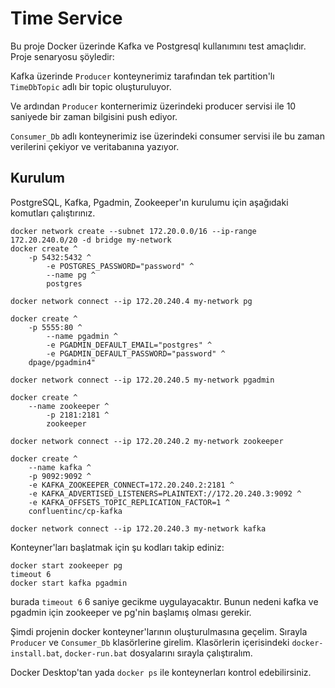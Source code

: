 # Time Service

Bu proje Docker üzerinde Kafka ve Postgresql kullanımını test amaçlıdır. Proje senaryosu şöyledir:

Kafka üzerinde `Producer` konteynerimiz tarafından tek partition'lı `TimeDbTopic` adlı bir topic oluşturuluyor.

Ve ardından `Producer` konternerimiz üzerindeki producer servisi ile 10 saniyede bir zaman bilgisini push ediyor.

`Consumer_Db` adlı konteynerimiz ise üzerindeki consumer servisi ile bu zaman verilerini çekiyor ve veritabanına yazıyor.

## Kurulum

PostgreSQL, Kafka, Pgadmin, Zookeeper'ın kurulumu için aşağıdaki komutları çalıştırınız.

```
docker network create --subnet 172.20.0.0/16 --ip-range 172.20.240.0/20 -d bridge my-network
docker create ^
	-p 5432:5432 ^
        -e POSTGRES_PASSWORD="password" ^
        --name pg ^
        postgres

docker network connect --ip 172.20.240.4 my-network pg

docker create ^
	-p 5555:80 ^
        --name pgadmin ^
        -e PGADMIN_DEFAULT_EMAIL="postgres" ^
        -e PGADMIN_DEFAULT_PASSWORD="password" ^
	dpage/pgadmin4"

docker network connect --ip 172.20.240.5 my-network pgadmin

docker create ^
	--name zookeeper ^
        -p 2181:2181 ^
        zookeeper

docker network connect --ip 172.20.240.2 my-network zookeeper

docker create ^
	--name kafka ^
	-p 9092:9092 ^
	-e KAFKA_ZOOKEEPER_CONNECT=172.20.240.2:2181 ^
	-e KAFKA_ADVERTISED_LISTENERS=PLAINTEXT://172.20.240.3:9092 ^
	-e KAFKA_OFFSETS_TOPIC_REPLICATION_FACTOR=1 ^
	confluentinc/cp-kafka

docker network connect --ip 172.20.240.3 my-network kafka
```

Konteyner'ları başlatmak için şu kodları takip ediniz:

```
docker start zookeeper pg
timeout 6
docker start kafka pgadmin
```

burada `timeout 6` 6 saniye gecikme uygulayacaktır. Bunun nedeni kafka ve pgadmin için zookeeper ve pg'nin başlamış olması gerekir.

Şimdi projenin docker konteyner'larının oluşturulmasına geçelim.
Sırayla `Producer` ve `Consumer_Db` klasörlerine girelim.
Klasörlerin içerisindeki `docker-install.bat`,
`docker-run.bat`
dosyalarını sırayla çalıştıralım.

Docker Desktop'tan yada `docker ps` ile konteynerları kontrol edebilirsiniz.
